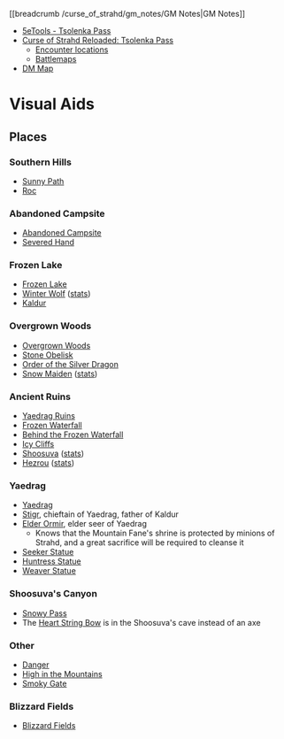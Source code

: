 [[breadcrumb /curse_of_strahd/gm_notes/GM Notes|GM Notes]]

* [5eTools - Tsolenka Pass](https://5e.tools/adventure.html#cos,10)
* [Curse of Strahd Reloaded: Tsolenka Pass](https://docs.google.com/document/d/1FAqpWAJ_yLePTKogV2_TFFhjp2ezWSPIKYyLWjrVbbM/view#heading=h.aw2lgm4ft455)
  * [Encounter locations](https://i.imgur.com/wJmIty6.png)
  * [Battlemaps](https://imgur.com/gallery/nNhcFP5)
* [DM Map](https://5e.tools/adventure.html#cos,10,areas%20of%20the%20pass)

# Visual Aids

## Places

### Southern Hills

* [Sunny Path](^curse_of_strahd/tsolenka_pass_2.jpg)
* [Roc](^curse_of_strahd/roc.jpg)

### Abandoned Campsite

* [Abandoned Campsite](^curse_of_strahd/abandoned_campsite.jpg)
* [Severed Hand](^curse_of_strahd/severed_hand.jpg)

### Frozen Lake

* [Frozen Lake](^curse_of_strahd/frozen_lake_2.jpg)
* [Winter Wolf](^curse_of_strahd/winter_wolf.jpeg) ([stats](https://5e.tools/bestiary.html#winter%20wolf_mm))
* [Kaldur](^curse_of_strahd/kaldur.png)

### Overgrown Woods

* [Overgrown Woods](^curse_of_strahd/tsolenka_pass_5.jpg)
* [Stone Obelisk](^curse_of_strahd/stone_obelisk.jpg)
* [Order of the Silver Dragon](^curse_of_strahd/order_of_the_silver_dragon.png)
* [Snow Maiden](^curse_of_strahd/snow_maiden.jpg) ([stats](https://5e.tools/bestiary.html#snow%20maiden_cos))

### Ancient Ruins

* [Yaedrag Ruins](^curse_of_strahd/yaedrag_ruins.jpg)
* [Frozen Waterfall](^curse_of_strahd/frozen_waterfall.jpg)
* [Behind the Frozen Waterfall](^curse_of_strahd/behind_the_frozen_waterfall.jpg)
* [Icy Cliffs](^curse_of_strahd/icy_cliffs.jpg)
* [Shoosuva](^curse_of_strahd/shoosuva.jpg) ([stats](https://5e.tools/bestiary.html#shoosuva_vgm))
* [Hezrou](^curse_of_strahd/hezrou.jpeg) ([stats](https://5e.tools/bestiary.html#hezrou_mm))

### Yaedrag

* [Yaedrag](^curse_of_strahd/yaedrag.jpg)
* [Stigr](^curse_of_strahd/stigr.png), chieftain of Yaedrag, father of Kaldur
* [Elder Ormir](^curse_of_strahd/elder_ormir.jpg), elder seer of Yaedrag
  * Knows that the Mountain Fane's shrine is protected by minions of Strahd, and a great sacrifice will be required to cleanse it
* [Seeker Statue](^curse_of_strahd/eye_statue.jpg)
* [Huntress Statue](^curse_of_strahd/wolf_statue.jpg)
* [Weaver Statue](^curse_of_strahd/tree_statue.jpg)

### Shoosuva's Canyon

* [Snowy Pass](^curse_of_strahd/tsolenka_pass_3.jpg)
* The [Heart String Bow](/dnd/equipment/magic-item/heart-string-bow) is in the Shoosuva's cave instead of an axe

### Other

* [Danger](^curse_of_strahd/tsolenka_pass_1.jpg)
* [High in the Mountains](^curse_of_strahd/tsolenka_pass_4.jpg)
* [Smoky Gate](^curse_of_strahd/Tsolenka_Pass.mp4)

### Blizzard Fields

* [Blizzard Fields](^curse_of_strahd/blizzard_fields.jpg)

